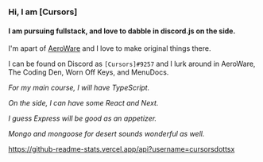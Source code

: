 ### Hi, I am \[Cursors\]

#### I am pursuing fullstack, and love to dabble in discord.js on the side.

I'm apart of [AeroWare](https://github.com/aero-ware/) and I love to make original things there.

I can be found on Discord as `[Cursors]#9257` and I lurk around in AeroWare, The Coding Den, Worn Off Keys, and MenuDocs.

*For my main course, I will have TypeScript.*

*On the side, I can have some React and Next.*

*I guess Express will be good as an appetizer.*

*Mongo and mongoose for desert sounds wonderful as well.*

https://github-readme-stats.vercel.app/api?username=cursorsdottsx
